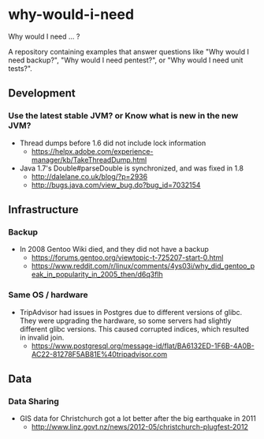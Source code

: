 # why-would-i-need

Why would I need ... ?

A repository containing examples that answer questions like "Why would I need backup?",
"Why would I need pentest?", or "Why would I need unit tests?".


## Development

### Use the latest stable JVM? or Know what is new in the new JVM?

* Thread dumps before 1.6 did not include lock information
    - https://helpx.adobe.com/experience-manager/kb/TakeThreadDump.html
* Java 1.7's Double#parseDouble is synchronized, and was fixed in 1.8
    - http://dalelane.co.uk/blog/?p=2936
    - http://bugs.java.com/view_bug.do?bug_id=7032154

## Infrastructure

### Backup

* In 2008 Gentoo Wiki died, and they did not have a backup
    - https://forums.gentoo.org/viewtopic-t-725207-start-0.html
    - https://www.reddit.com/r/linux/comments/4ys03i/why_did_gentoo_peak_in_popularity_in_2005_then/d6q3flh

### Same OS / hardware

* TripAdvisor had issues in Postgres due to different versions of glibc. They were upgrading the hardware, so some servers had slightly different glibc versions. This caused corrupted indices, which resulted in invalid join.
    - https://www.postgresql.org/message-id/flat/BA6132ED-1F6B-4A0B-AC22-81278F5AB81E%40tripadvisor.com

## Data

### Data Sharing

* GIS data for Christchurch got a lot better after the big earthquake in 2011
    - http://www.linz.govt.nz/news/2012-05/christchurch-plugfest-2012
